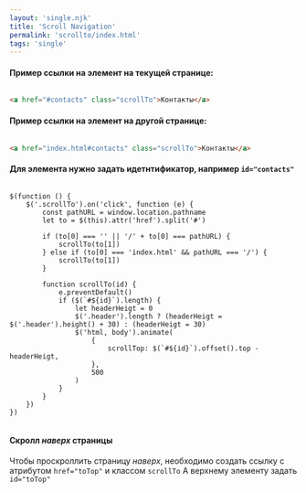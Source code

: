 ```yaml
---
layout: 'single.njk'
title: 'Scroll Navigation'
permalink: 'scrollto/index.html'
tags: 'single'
---
```


#### Пример ссылки на элемент на текущей странице:

``` HTML

<a href="#contacts" class="scrollTo">Контакты</a>

```

#### Пример ссылки на элемент на другой странице:

``` HTML

<a href="index.html#contacts" class="scrollTo">Контакты</a>

```

#### Для элемента нужно задать идетнтификатор, например ```id="contacts"```

``` JS

$(function () {
	$('.scrollTo').on('click', function (e) {
		const pathURL = window.location.pathname
		let to = $(this).attr('href').split('#')

		if (to[0] === '' || '/' + to[0] === pathURL) {
			scrollTo(to[1])
		} else if (to[0] === 'index.html' && pathURL === '/') {
			scrollTo(to[1])
		}

		function scrollTo(id) {
			e.preventDefault()
			if ($(`#${id}`).length) {
				let headerHeigt = 0
				$('.header').length ? (headerHeigt = $('.header').height() + 30) : (headerHeigt = 30)
				$('html, body').animate(
					{
						scrollTop: $(`#${id}`).offset().top - headerHeigt,
					},
					500
				)
			}
		}
	})
})


```

#### **Скролл *наверх* страницы**

Чтобы проскроллить страницу *наверх*, необходимо создать ссылку с атрибутом ```href="toTop"``` и классом ```scrollTo```
А верхнему элементу задать ```id="toTop"```
